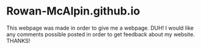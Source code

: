 # Rowan-McAlpin.github.io
This webpage was made in order to give me a webpage. DUH!
I would like any comments possible posted in order to get feedback
about my website.
THANKS!
